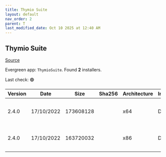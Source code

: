 ```yaml
---
title: Thymio Suite
layout: default
nav_order: 2
parent: T
last_modified_date: Oct 10 2025 at 12:40 AM
---
```


## Thymio Suite

[Source](https://www.thymio.org/)

Evergreen app: `ThymioSuite`. Found **2** installers.

Last check: 🟢

| Version | Date       | Size      | Sha256 | Architecture | InstallerType | Type | URI                                                                                                                                                                        |
| ------- | ---------- | --------- | ------ | ------------ | ------------- | ---- | -------------------------------------------------------------------------------------------------------------------------------------------------------------------------- |
| 2.4.0   | 17/10/2022 | 173608128 |        | x64          | Default       | exe  | [https://github.com/Mobsya/aseba/releases/download/2.4.0/ThymioSuite-2.4.0-win64.exe](https://github.com/Mobsya/aseba/releases/download/2.4.0/ThymioSuite-2.4.0-win64.exe) |
| 2.4.0   | 17/10/2022 | 163720032 |        | x86          | Default       | exe  | [https://github.com/Mobsya/aseba/releases/download/2.4.0/ThymioSuite-2.4.0-win32.exe](https://github.com/Mobsya/aseba/releases/download/2.4.0/ThymioSuite-2.4.0-win32.exe) |
